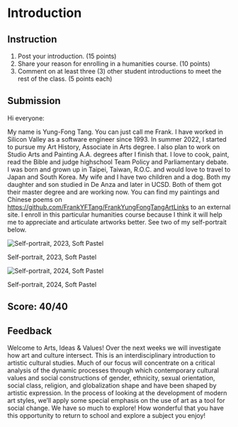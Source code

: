 # Introduction
## Instruction
1. Post your introduction. (15 points)  
1. Share your reason for enrolling in a humanities course. (10 points)  
1. Comment on at least three (3) other student introductions to meet the rest of the class. (5 points each)
## Submission
Hi everyone:

My name is Yung-Fong Tang. You can just call me Frank. I have worked in Silicon Valley as a software engineer since 1993. In summer 2022, I started to pursue my Art History, Associate in Arts degree. I also plan to work on Studio Arts and Painting A.A. degrees after I finish that. I love to cook, paint, read the Bible and judge highschool Team Policy and Parliamentary debate. I was born and grown up in Taipei, Taiwan, R.O.C. and would love to travel to Japan and South Korea. My wife and I have two children and a dog. Both my daughter and son studied in De Anza and later in UCSD. Both of them got their master degree and are working now. You can find my paintings and Chinese poems on https://github.com/FrankYFTang/FrankYungFongTangArtLinks to an external site.  I enroll in this particular humanities course because I think it will help me to appreciate and articulate artworks better. See two of my self-portrait below.

![Self-portrait, 2023, Soft Pastel](https://lh3.googleusercontent.com/pw/AP1GczMnCWkQaUUA2Xa_tGrbNNKnXU_5KogjRO_0TX0yjsxdIe5TsXgMsOazYgmOXN_fMVK7_qr1tCfaTLX4d8BsWz89ssH1CeVI1L7mMRXdHaJU2S6OnKHhAJ2Pwh4bEGXxaS6C7k6dhjZyUvDmQiAfFPmeIA=h500-no)

Self-portrait, 2023, Soft Pastel

![Self-portrait, 2024, Soft Pastel](https://lh3.googleusercontent.com/pw/AP1GczNl8wgJ6K3qjExwXnru4fre-kW-YIedkp0-gMwbI6mHvB1G1nWMGtRl_MM1mtf46Q7adXUzUKqC9szMRmPbyIqIqoX3grSCxC7UwDt-jDIBklBRJbXjViKPRcPzWUvvqdpMhliNUWAUj6QGaHgkyA0Ivg=h500-no)

Self-portrait, 2024, Soft Pastel

## Score: 40/40
## Feedback 
Welcome to Arts, Ideas & Values! Over the next weeks we will investigate how art and culture intersect. This is an interdisciplinary introduction to artistic cultural studies. Much of our focus will concentrate on a critical analysis of the dynamic processes through which contemporary cultural values and social constructions of gender, ethnicity, sexual orientation, social class, religion, and globalization shape and have been shaped by artistic expression. In the process of looking at the development of modern art styles, we’ll apply some special emphasis on the use of art as a tool for social change. We have so much to explore! How wonderful that you have this opportunity to return to school and explore a subject you enjoy!
